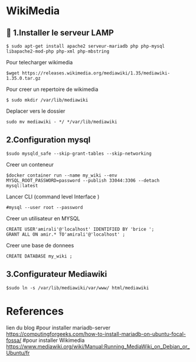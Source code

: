 # WikiMedia

:bookmark: 1.Installer le serveur LAMP
---------------------------------------
```
$ sudo apt-get install apache2 serveur-mariadb php php-mysql libapache2-mod-php php-xml php-mbstring
```
Pour telecharger wikimedia 
```
$wget https://releases.wikimedia.org/mediawiki/1.35/mediawiki-1.35.0.tar.gz
```
Pour creer un repertoire de wikimedia 
```
$ sudo mkdir /var/lib/mediawiki
```
Deplacer vers le dossier 
```
sudo mv mediawiki - */ */var/lib/mediawiki
```
2.Configuration mysql
----------------------
```
$sudo mysqld_safe --skip-grant-tables --skip-networking
```
Creer un conteneur

```
$docker container run --name my_wiki --env MYSQL_ROOT_PASSWORD=password --publish 33044:3306 --detach mysql:latest
```
Lancer CLI (command level Interface )
```
#mysql --user root --password 
```
Creer un utilisateur en MYSQL
```
CREATE USER'amirali'@'localhost' IDENTIFIED BY 'brice ';
GRANT ALL ON amir.* TO'amirali'@'localhost' ;
```
Creer une base de donnees 
```
CREATE DATABASE my_wiki ;
```
3.Configurateur Mediawiki
-------------------------
```
$sudo ln -s /var/lib/mediawiki/var/www/ html/mediawiki
```

# References

lien du blog
#pour installer mariadb-server
https://computingforgeeks.com/how-to-install-mariadb-on-ubuntu-focal-fossa/
#pour installer Wikimedia 
https://www.mediawiki.org/wiki/Manual:Running_MediaWiki_on_Debian_or_Ubuntu/fr
